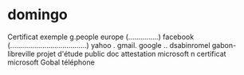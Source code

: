 # domingo
Certificat exemple
g.people
europe (...............)
facebook (......................................)
yahoo .
gmail.
              google ..
               dsabinromel
                gabon-libreville
                 projet d'étude 
                  public
                  doc
                  attestation microsoft n
                  certificat
                  microsoft Gobal
                  téléphone
                  
                  
                  
                  
                  
                  
                  
                  
                  
                  
                  
                  
                  
                  
                  
